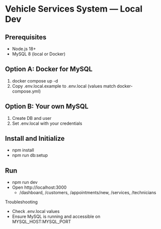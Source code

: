 # Vehicle Services System — Local Dev

## Prerequisites
- Node.js 18+
- MySQL 8 (local or Docker)

## Option A: Docker for MySQL
1) docker compose up -d
2) Copy .env.local.example to .env.local (values match docker-compose.yml)

## Option B: Your own MySQL
1) Create DB and user
2) Set .env.local with your credentials

## Install and Initialize
- npm install
- npm run db:setup

## Run
- npm run dev
- Open http://localhost:3000
  - /dashboard, /customers, /appointments/new, /services, /technicians

Troubleshooting
- Check .env.local values
- Ensure MySQL is running and accessible on MYSQL_HOST:MYSQL_PORT
